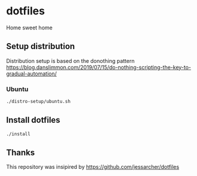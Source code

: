 # dotfiles
Home sweet home

## Setup distribution

Distribution setup is based on the donothing pattern https://blog.danslimmon.com/2019/07/15/do-nothing-scripting-the-key-to-gradual-automation/

### Ubuntu

```bash
./distro-setup/ubuntu.sh
```

## Install dotfiles

```bash
./install
```

## Thanks

This repository was insipired by https://github.com/jessarcher/dotfiles
